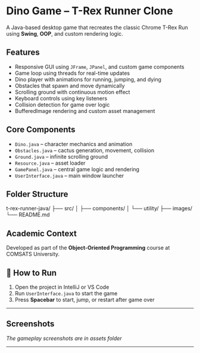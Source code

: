 # Dino Game – T-Rex Runner Clone

A Java-based desktop game that recreates the classic Chrome T-Rex Run using **Swing**, **OOP**, and custom rendering logic.

## Features

- Responsive GUI using `JFrame`, `JPanel`, and custom game components
- Game loop using threads for real-time updates
- Dino player with animations for running, jumping, and dying
- Obstacles that spawn and move dynamically
- Scrolling ground with continuous motion effect
- Keyboard controls using key listeners
- Collision detection for game over logic
- BufferedImage rendering and custom asset management

## Core Components

- `Dino.java` – character mechanics and animation
- `Obstacles.java` – cactus generation, movement, collision
- `Ground.java` – infinite scrolling ground
- `Resource.java` – asset loader
- `GamePanel.java` – central game logic and rendering
- `UserInterface.java` – main window launcher

## Folder Structure
t-rex-runner-java/
├── src/
│ ├── components/
│ └── utility/
├── images/
└── README.md


## Academic Context

Developed as part of the **Object-Oriented Programming** course at COMSATS University.

## 🏁 How to Run

1. Open the project in IntelliJ or VS Code
2. Run `UserInterface.java` to start the game
3. Press **Spacebar** to start, jump, or restart after game over

---

## Screenshots

_The gameplay screenshots are in assets folder_

---
